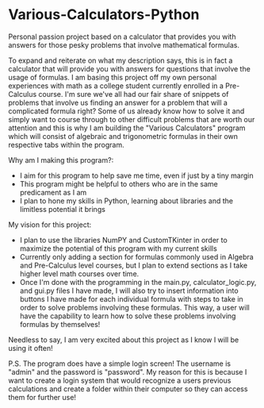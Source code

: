 # Various-Calculators-Python
Personal passion project based on a calculator that provides you with answers for those pesky problems that involve mathematical formulas.

To expand and reiterate on what my description says, this is in fact a calculator that will provide you with answers for questions that involve the usage of formulas. I am basing this project off my own personal experiences with math as a college student currently enrolled in a Pre-Calculus course. I'm sure we've all had our fair share of snippets of problems that involve us finding an answer for a problem that will a complicated formula right? Some of us already know how to solve it and simply want to course through to other difficult problems that are worth our attention and this is why I am building the "Various Calculators" program which will consist of algebraic and trigonometric formulas in their own respective tabs within the program. 

Why am I making this program?:
- I aim for this program to help save me time, even if just by a tiny margin
- This program might be helpful to others who are in the same predicament as I am
- I plan to hone my skills in Python, learning about libraries and the limitless potential it brings

My vision for this project:
- I plan to use the libraries NumPY and CustomTKinter in order to maximize the potential of this program with my current skills
- Currently only adding a section for formulas commonly used in Algebra and Pre-Calculus level courses, but I plan to extend sections as I take higher level math courses over time.
- Once I'm done with the programming in the main.py, calculator_logic.py, and gui.py files I have made, I will also try to insert information into buttons I have made for each individual formula with steps to take in order to solve problems involving these formulas. This way, a user will have the capability to learn how to solve these problems involving formulas by themselves!

Needless to say, I am very excited about this project as I know I will be using it often!

P.S. The program does have a simple login screen! The username is "admin" and the password is "password". My reason for this is because I want to create a login system that would recognize a users previous calculations and create a folder within their computer so they can access them for further use!
